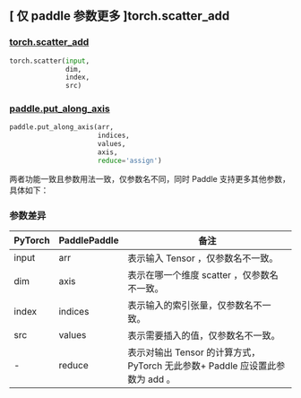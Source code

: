 ## [ 仅 paddle 参数更多 ]torch.scatter_add

### [torch.scatter_add](https://pytorch.org/docs/1.13/generated/torch.scatter_add.html#torch.scatter_add)

```python
torch.scatter(input,
              dim,
              index,
              src)
```

### [paddle.put_along_axis](https://www.paddlepaddle.org.cn/documentation/docs/zh/api/paddle/put_along_axis_cn.html)

```python
paddle.put_along_axis(arr,
                      indices,
                      values,
                      axis,
                      reduce='assign')
```

两者功能一致且参数用法一致，仅参数名不同，同时 Paddle 支持更多其他参数，具体如下：

### 参数差异
| PyTorch       | PaddlePaddle | 备注                                                   |
| ------------- | ------------ | ------------------------------------------------------ |
| input        | arr         | 表示输入 Tensor ，仅参数名不一致。                                     |
| dim          | axis        | 表示在哪一个维度 scatter ，仅参数名不一致。                             |
| index        | indices     | 表示输入的索引张量，仅参数名不一致。                                    |
| src          | values      | 表示需要插入的值，仅参数名不一致。                                      |
| -            | reduce      | 表示对输出 Tensor 的计算方式， PyTorch 无此参数+ Paddle 应设置此参数为 add 。|
